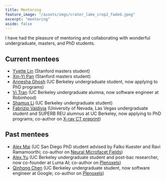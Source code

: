 ```yaml
---
title: Mentoring
feature_image: "/assets/imgs/crater_lake_crop2_faded.jpeg"
excerpt: "mentoring"
aside: false
---
```


I have had the pleasure of mentoring and collaborating with wonderful undergraduate, masters, and PhD students.

## Current mentees

- [Yvette Lin](https://www.linkedin.com/in/yvette-lin/) (Stanford masters student)
- [Xin-Yi Pan](https://www.linkedin.com/in/xin-yi-pan/) (Stanford masters student)
- [Annesha Ghosh](https://www.linkedin.com/in/annesha-ghosh/) (UC Berkeley undergraduate student, now applying to PhD programs)
- [Vi Tran](https://www.linkedin.com/in/vi-tran-125230167/) (UC Berkeley undergraduate alumna, now software engineer at Robinhood)
- [Shamus Li](https://www.linkedin.com/in/shamus-li/) (UC Berkeley undergraduate student)
- [Fabrizio Valdivia](https://www.linkedin.com/in/fabrizio-valdivia/) (University of Nevada, Las Vegas undergraduate student and SUPERB REU alumnus at UC Berkeley, now applying to PhD programs; co-author on [X-ray CT preprint](https://arxiv.org/abs/2310.03956))


## Past mentees

- [Alex Mai](https://half-potato.gitlab.io/) (UC San Diego PhD student advised by Falko Kuester and Ravi Ramamoorthi; co-author on [Neural Microfacet Fields](https://half-potato.gitlab.io/posts/nmf/))
- [Alex Yu](https://alexyu.net/) (UC Berkeley undergraduate student and post-bac researcher, now co-founder at Luma AI; co-author on [Plenoxels](https://alexyu.net/plenoxels/))
- [Qinhong Chen](https://www.linkedin.com/in/qinhong-chen/) (UC Berkeley undergraduate student, now software engineer at Google; co-author on [Plenoxels](https://alexyu.net/plenoxels/))
